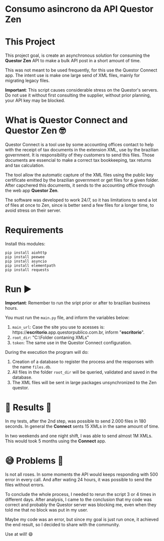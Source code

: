 Consumo asincrono da API Questor Zen
==========

# This Project

This project goal, is create an asynchronous solution for consuming the **Questor Zen** API to make a bulk API post in a short amount of time.

This was not meant to be used frequently, for this use the Questor Connect app. The intent use is make one large send of XML files, mainly for migrating legacy files.  

**Important**: This script causes considerable stress on the Questor's servers. Do not use it without first consulting the supplier, without prior planning, your API key may be blocked.


# What is Questor Connect and Questor Zen 🤓

Questor Connect is a tool use by some accounting offices contact to help with the receipt of tax documents in the extension XML, use by the brazilian government. It is responsibility of they customers to send this files. Those documents are essencial to make a correct tax bookkeeping, tax returns and tax calculation.

The tool allow the automatic capture of the XML files using the public key certificate emitted by the brazilian government or get files for a given folder. After capchered this documents, it sends to the accounting office through the web app **Questor Zen**.   

The software was developed to work 24/7, so it has limitations to send a lot of files at once to Zen, since is better send a few files for a longer time, to avoid stress on their server.  


# Requirements
Install this modules:
```
pip install aiohttp
pip install peewee
pip install asyncio
pip install elementpath
pip install requests
```

# Run ▶️
**Important**: Remember to run the sript prior or after to brazilian business hours.

You must run the ```main.py``` file, and inform the variables below:
1. ```main_url```: Case the site you use to acesses is: https://**escritorio**.app.questorpublico.com.br, inform "**escritorio**".
2. ```root_dir```: "C:\Folder contaning XMLs"
3. ```token```: The same use in the Questor Connect configuration.

During the execution the program will do:

1. Creation of a database to register the process and the responses with the name ```files.db```.
2. All files in the folder ```root_dir``` will be queried, validated and saved in the database.
3. The XML files will be sent in large packages unsynchronized to the Zen questor.

# 🏃 Results 🏃

In my tests, after the 2nd step, was possible to send 2.000 files in 180 seconds. In general the **Connect** sents 15 XMLs in the same amount of time.

In two weekends and one night shift, I was able to send almost 1M XMLs. This would took 5 months using the **Connect** app.    

# 😅 Problems 🤔

Is not all roses. In some moments the API would keeps responding with 500 error in every call. And after wating 24 hours, it was possible to send the files without errors.

To conclude the whole process, I needed to rerun the script 3 or 4 times in different days.
After analysis, I came to the conclusion that my code was correct and probably the Questor server was blocking me, even when they told me that no block was put in my user.

Maybe my code was an error, but since my goal is just run once, it achieved the end result, so I decided to share with the community. 

Use at will! 😄